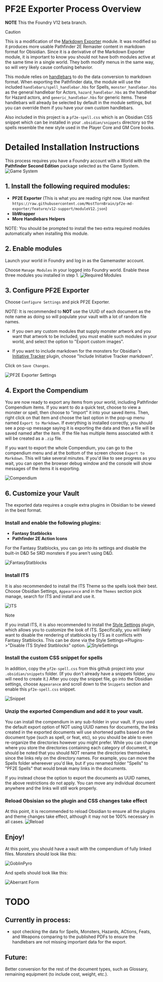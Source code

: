 
# PF2E Exporter Process Overview

**NOTE** This the Foundry V12 beta branch.

> [!CAUTION] 
> This is a modification of the [Markdown Exporter](https://github.com/farling42/fvtt-export-markdown) module.   It was modified so it produces more usable Pathfinder 2E Remaster content in markdown format for Obisidian.  Since it is a derivative of the Markdown Exporter module, it is important to know you should not have both modules active at the same time in a single world.  They both modify menus in the same way, so will very likely cause confusing behavior.

This module relies on [handlebars](https://handlebarsjs.com) to do the data conversion to markdown format.  When exporting the Pathfinder data, the module will use the included `handlebars/spell_handlebar.hbs` for Spells, `monster_handlebar.hbs` as the general handlebar for Actors, `hazard_handlebar.hbs` as the handlebar for Hazard actors, and `generic_handlebar.hbs` for generic items.  These handlebars will already be selected by default in the module settings, but you can override them if you have your own custom handlebars.

Also included in this project is a `pf2e-spell.css` which is an 
Obsidian CSS snippet which can be installed in your `.obsidian/snippets` directory so the spells resemble the new style used in the Player Core and GM Core books.

# Detailed Installation Instructions

This process requires you have a Foundry account with a World with the **Pathfinder Second Edition** package selected as the Game System.
![Game System](Screenshots/GameSystem.png)

## 1. Install the following required modules:
* **PF2E Exporter** (This is what you are reading right now. Use manifest `https://raw.githubusercontent.com/MostTornBrain/pf2e-md-exporter/feature/v12-support/moduleV12.json`)
* **libWrapper**
* **More Handlebars Helpers**

NOTE: You should be prompted to install the two extra required modules automatically when installing this module. 


## 2. Enable modules
Launch your world in Foundry and log in as the Gamemaster account.   

Choose `Manage Modules` in your logged into Foundry world.  Enable these three modules you installed in step 1. 
![Required Modules](Screenshots/RequiredModules.png)

## 3. Configure PF2E Exporter
Choose `Configure Settings` and pick PF2E Exporter.

_NOTE:_ It is recommended to **NOT** use the UUID of each document as the note name as doing so will populate your vault with a lot of random file names.

- If you own any custom modules that supply monster artwork and you want that artwork to be included, you must enable such modules in your world, and select the option to "Export custom images".

- If you want to include markdown for the monsters for Obsidian's [Initiative Tracker](https://github.com/javalent/initiative-tracker) plugin, choose "Include Initiative Tracker markdown".

Click on `Save Changes`.

![PF2E Exporter Settings](Screenshots/MarkdownExporterSettings.png)

## 4. Export the Compendium
You are now ready to export any items from your world, including Pathfinder Compendium items.  If you want to do a quick test, choose to view a monster or spell, then choose to "import" it into your saved items.   Then, right click on that item and choose the last option in the pop-up menu named `Export to Markdown`. If everything is installed correctly, you should see a pop-up message saying it is exporting the data and then a file will be saved named after the item. If the file has multiple items associated with it will be created as a `.zip` file.

If you want to export the whole Compendium, you can go to the compendium menu and at the bottom of the screen choose `Export to Markdown`.  This will take several minutes.  If you'd like to see progress as you wait, you can open the browser debug window and the console will show messages of the items it is exporting.

![Compendium](Screenshots/Compendium.png)

## 6. Customize your Vault
The exported data requires a couple extra plugins in Obsidian to be viewed in the best format.
### Install and enable the following plugins:
* **Fantasy Statblocks**
* **Pathfinder 2E Action Icons**

For the Fantasy Statblocks, you can go into its settings and disable the built-in D&D 5e SRD monsters if you aren't using D&D.

![FantasyStatblocks](Screenshots/FantasyStatblocksPlugin.png)

### Install ITS
It is also recommended to install the ITS Theme so the spells look their best. Choose Obsidian Settings, `Appearance` and in the `Themes` section pick manage, search for ITS and install and use it.

![ITS](Screenshots/InstallITS.png)

> [!NOTE]
> If you install ITS, it is also recommended to install the [Style Settings](https://github.com/mgmeyers/obsidian-style-settings) plugin, which allows you to customize the look of ITS.  Specifically, you will likely want to disable the rendering of statblocks by ITS as it conflicts with Fantasy Statblocks.  This can be done via the Style Settings->Plugins->"Disable ITS Styled Statblocks" option.
> ![StyleSettings](Screenshots/StyleSettings.png)

### Install the custom CSS snippet for spells
In addition, copy the `pf2e-spell.css` from this github project into your `.obsidian/snippets` folder.  (If you don't already have a snippets folder, you will need to create it.)   After you copy the snippet file, go into the Obsidian settings, choose `Appearance` and scroll down to the `Snippets` section and enable this `pf2e-spell.css` snippet.

![Snippet](Screenshots/EnableSnippet.png)

### Unzip the exported Compendium and add it to your vault.
You can install the compendium in any sub-folder in your vault.  If you used the default export option of NOT using UUID names for documents, the links created in the exported documents will use shortened paths based on the document type (such as spell, or feat, etc), so you should be able to even re-organize the directories however you might prefer.  While you can change where you store the directories containing each category of document, it should be noted that you should NOT rename the directories themselves since the links rely on the directory names.  For example, you can move the Spells folder whereever you'd like, but if you renamed folder "Spells" to "PF2E Spells" that would break many links in the documents.

If you instead chose the option to export the documents as UUID names, the above restrictions do not apply. You can move any individual document anywhere and the links will still work properly.

### Reload Obsisian so the plugin and CSS changes take effect
At this point, it is recommended to reload Obsidian to ensure all the plugins and theme changes take effect, although it may not be 100% necessary in all cases.
![Reload](Screenshots/ReloadApp.png)

## Enjoy!
At this point, you should have a vault with the compendium of fully linked files.  Monsters should look like this:

![GoblinPyro](Screenshots/GoblinPyro.png)

And spells should look like this:

![Aberrant Form](Screenshots/AberrantForm.png)

# TODO

## Currently in process:
* spot checking the data for Spells, Monsters, Hazards, ACtions, Feats, and Weapons comparing to the published PDFs to ensure the handlebars are not missing important data for the export.

## Future:
Better conversion for the rest of the document types, such as Glossary, remaining equipment (to include cost, weight, etc.).
